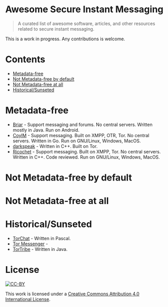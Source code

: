 # Awesome Secure Instant Messaging

> A curated list of awesome software, articles, and other resources related to secure instant messaging.

This is a work in progress.  Any contributions is welcome.

# Contents

- [Metadata-free](#metadata-free)
- [Not Metadata-free by default](#not-metadata-free-by-default)
- [Not Metadata-free at all](#not-metadata-free-at-all)
- [Historical/Sunseted](#historical-sunseted)

# Metadata-free

- [Briar](https://briarproject.org/) - Support messaging and forums.  No central servers.  Written mostly in Java.  Run on Android.
- [CoyIM](https://coy.im/) - Support messaging.  Built on XMPP, OTR, Tor.  No central servers.  Written in Go.  Run on GNU/Linux, Windows, MacOS.
- [darkspeak](https://github.com/jgaa/darkspeak) - Written in C++.  Built on Tor.
- [Ricochet](https://ricochet.im/) - Support messaging.  Built on XMPP, Tor.  No central servers.  Written in C++.  Code reviewed.  Run on GNU/Linux, Windows, MacOS.

# Not Metadata-free by default

# Not Metadata-free at all

# Historical/Sunseted

- [TorChat](https://github.com/prof7bit/TorChat) - Written in Pascal.
- [Tor Messenger](https://thetorproject.github.io/tor-messenger-website/) -
- [TorTribe](https://github.com/TorTribe/tortribe-desktop-java8) - Written in Java.

# License

[![CC-BY](https://mirrors.creativecommons.org/presskit/buttons/88x31/svg/by.svg)](https://creativecommons.org/licenses/by/4.0/)

This work is licensed under a [Creative Commons Attribution 4.0 International License](https://creativecommons.org/licenses/by/4.0/).
